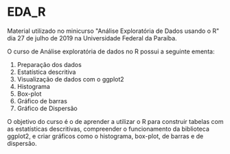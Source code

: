 # EDA_R

Material utilizado no minicurso "Análise Exploratória de Dados usando o R" dia 27 de julho de 2019 na Universidade Federal da Paraíba.

O curso de Análise exploratória de dados no R possui a seguinte ementa:

1. Preparação dos dados
2. Estatística descritiva
3. Visualização de dados com o ggplot2
4. Histograma
5. Box-plot
6. Gráfico de barras
7. Gráfico de Dispersão

O objetivo do curso é o de aprender a utilizar o R para construir tabelas com as estatísticas descritivas, compreender o funcionamento da biblioteca ggplot2, e criar gráficos  como o histograma, box-plot, de barras e de dispersão. 